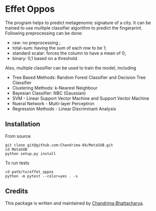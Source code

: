 # Effet Oppos

The program helps to predict metagenomic signature of a city. It can be trained to use multiple classifier algorithm to predict the fingerprint.
Following preprocessing can be done:
- raw: no preprocessing ;
- total-sum: having the sum of each row to be 1;
- standard scalar: forces the column to have a mean of 0;
- binary: 0,1 based on a threshold.

Also, multiple classifier can be used to train the model, including
- Tree Based Methods: Random Forest Classifier and Decision Tree Classifier
- Clustering Methods: k-Nearest Neighbour
- Bayesian Classifier: NBC (Gaussian)
- SVM - Linear Support Vector Machine and Support Vector Machine
- Nueral Network - Multi-layer Perceptron
- Regression Methods - Linear Discriminant Analysis

## Installation

From source
```
git clone git@github.com:Chandrima-04/MetaSUB.git
cd MetaSUB
python setup.py install
```

To run tests
```
cd path/to/effet_oppos
python -m pytest --color=yes . -s
```

## Credits

This package is written and maintained by [Chandrima Bhattacharya](mailto:chb4004@med.cornell.edu).

